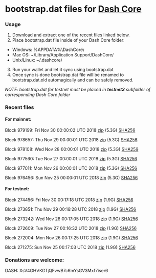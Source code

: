 # bootstrap.dat files for [Dash Core](https://www.dash.org)

### Usage

1. Download and extract one of the recent files linked below.
2. Place bootstrap.dat file inside of your Dash Core folder:
 - Windows: %APPDATA%\DashCore\
 - Mac OS: ~/Library/Application Support/DashCore/
 - Unix/Linux: ~/.dashcore/
3. Run your wallet and let it sync using bootstrap.dat
4. Once sync is done bootstrap.dat file will be renamed to bootstrap.dat.old automagically and can be safely removed.

_NOTE: bootstrap.dat for testnet must be placed in **testnet3** subfolder of corresponding Dash Core folder_

### Recent files

#### For mainnet:

Block 979199: Fri Nov 30 00:00:02 UTC 2018 [zip](https://dash-bootstrap.ams3.digitaloceanspaces.com/mainnet/2018-11-30/bootstrap.dat.zip) (5.3G) [SHA256](https://dash-bootstrap.ams3.digitaloceanspaces.com/mainnet/2018-11-30/sha256.txt)

Block 978657: Thu Nov 29 00:00:01 UTC 2018 [zip](https://dash-bootstrap.ams3.digitaloceanspaces.com/mainnet/2018-11-29/bootstrap.dat.zip) (5.3G) [SHA256](https://dash-bootstrap.ams3.digitaloceanspaces.com/mainnet/2018-11-29/sha256.txt)

Block 978108: Wed Nov 28 00:00:01 UTC 2018 [zip](https://dash-bootstrap.ams3.digitaloceanspaces.com/mainnet/2018-11-28/bootstrap.dat.zip) (5.3G) [SHA256](https://dash-bootstrap.ams3.digitaloceanspaces.com/mainnet/2018-11-28/sha256.txt)

Block 977560: Tue Nov 27 00:00:01 UTC 2018 [zip](https://dash-bootstrap.ams3.digitaloceanspaces.com/mainnet/2018-11-27/bootstrap.dat.zip) (5.3G) [SHA256](https://dash-bootstrap.ams3.digitaloceanspaces.com/mainnet/2018-11-27/sha256.txt)

Block 977011: Mon Nov 26 00:00:01 UTC 2018 [zip](https://dash-bootstrap.ams3.digitaloceanspaces.com/mainnet/2018-11-26/bootstrap.dat.zip) (5.3G) [SHA256](https://dash-bootstrap.ams3.digitaloceanspaces.com/mainnet/2018-11-26/sha256.txt)

Block 976456: Sun Nov 25 00:00:01 UTC 2018 [zip](https://dash-bootstrap.ams3.digitaloceanspaces.com/mainnet/2018-11-25/bootstrap.dat.zip) (5.3G) [SHA256](https://dash-bootstrap.ams3.digitaloceanspaces.com/mainnet/2018-11-25/sha256.txt)


#### For testnet:

Block 274456: Fri Nov 30 00:17:18 UTC 2018 [zip](https://dash-bootstrap.ams3.digitaloceanspaces.com/testnet/2018-11-30/bootstrap.dat.zip) (1.9G) [SHA256](https://dash-bootstrap.ams3.digitaloceanspaces.com/testnet/2018-11-30/sha256.txt)

Block 273851: Thu Nov 29 00:16:28 UTC 2018 [zip](https://dash-bootstrap.ams3.digitaloceanspaces.com/testnet/2018-11-29/bootstrap.dat.zip) (1.9G) [SHA256](https://dash-bootstrap.ams3.digitaloceanspaces.com/testnet/2018-11-29/sha256.txt)

Block 273242: Wed Nov 28 00:17:05 UTC 2018 [zip](https://dash-bootstrap.ams3.digitaloceanspaces.com/testnet/2018-11-28/bootstrap.dat.zip) (1.9G) [SHA256](https://dash-bootstrap.ams3.digitaloceanspaces.com/testnet/2018-11-28/sha256.txt)

Block 272609: Tue Nov 27 00:16:32 UTC 2018 [zip](https://dash-bootstrap.ams3.digitaloceanspaces.com/testnet/2018-11-27/bootstrap.dat.zip) (1.9G) [SHA256](https://dash-bootstrap.ams3.digitaloceanspaces.com/testnet/2018-11-27/sha256.txt)

Block 272004: Mon Nov 26 00:17:25 UTC 2018 [zip](https://dash-bootstrap.ams3.digitaloceanspaces.com/testnet/2018-11-26/bootstrap.dat.zip) (1.9G) [SHA256](https://dash-bootstrap.ams3.digitaloceanspaces.com/testnet/2018-11-26/sha256.txt)

Block 271275: Sun Nov 25 00:17:03 UTC 2018 [zip](https://dash-bootstrap.ams3.digitaloceanspaces.com/testnet/2018-11-25/bootstrap.dat.zip) (1.9G) [SHA256](https://dash-bootstrap.ams3.digitaloceanspaces.com/testnet/2018-11-25/sha256.txt)


### Donations are welcome:

DASH: XsV4GHVKGTjQFvwB7c6mYsGV3Mxf7iser6
